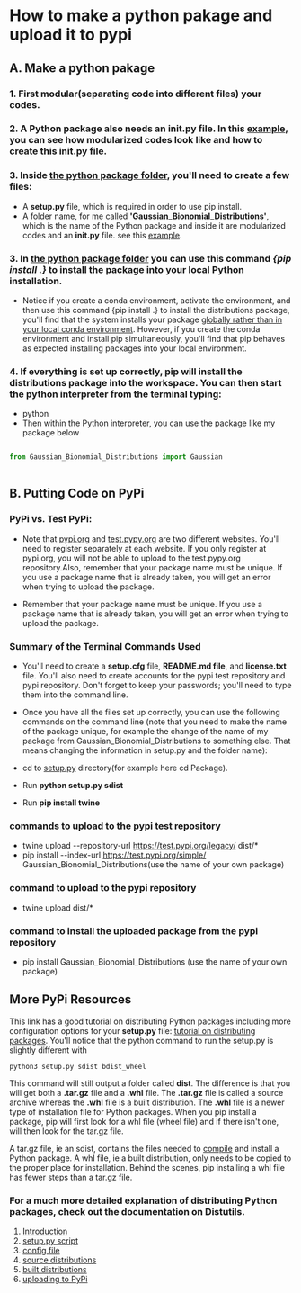 # How to make a python pakage and upload it to pypi 
## A. Make a python pakage 
### 1. First modular(separating code into different files) your codes.
### 2. A Python package also needs an __init__.py file. In this [example](https://github.com/A2Amir/How-to-make-a-python-pakage-and-upload-it-to-pypi-/tree/master/Package/Gaussian_Bionomial_Distributions), you can see how modularized codes look like and how to create this __init__.py file.

### 3. Inside [the python package folder](https://github.com/A2Amir/How-to-make-a-python-pakage-and-upload-it-to-pypi-/tree/master/Package), you'll need to create a few files:

* A **setup.py** file, which is required in order to use pip install.
* A folder name, for me called **'Gaussian_Bionomial_Distributions'**, which is the name of the Python package and inside it are modularized codes and an **__init__.py** file. see this [example](https://github.com/A2Amir/How-to-make-a-python-pakage-and-upload-it-to-pypi-/tree/master/Package/Gaussian_Bionomial_Distributions).

### 3. In [the python package folder](https://github.com/A2Amir/How-to-make-a-python-pakage-and-upload-it-to-pypi-/tree/master/Package) you can use this command ***{pip install .}*** to install the package into your local Python installation.

 * Notice if you create a conda environment, activate the environment, and then use this command {pip install .} to install the distributions package, you'll find that the system installs your package [globally rather than in your local conda environment](https://github.com/ContinuumIO/anaconda-issues/issues/1429). However, if you create the conda environment and install pip simultaneously, you'll find that pip behaves as expected installing packages into your local environment.
 
### 4. If everything is set up correctly, pip will install the distributions package into the workspace. You can then start the python interpreter from the terminal typing: 
   
   * python
   * Then within the Python interpreter, you can use the package like my package below
   ~~~python
   
   from Gaussian_Bionomial_Distributions import Gaussian
     
   ~~~
     
## B. Putting Code on PyPi

### PyPi vs. Test PyPi:
* Note that [pypi.org](https://pypi.org) and [test.pypy.org](https://test.pypi.org) are two different websites. You'll need to register separately at each website. If you only register at pypi.org, you will not be able to upload to the test.pypy.org repository.Also, remember that your package name must be unique. If you use a package name that is already taken, you will get an error when trying to upload the package.

* Remember that your package name must be unique. If you use a package name that is already taken, you will get an error when trying to upload the package.

### Summary of the Terminal Commands Used


* You'll need to create a **setup.cfg** file, **README.md file**, and **license.txt** file. You'll also need to create accounts for the pypi test repository and pypi repository. Don't forget to keep your passwords; you'll need to type them into the command line.

* Once you have all the files set up correctly, you can use the following commands on the command line (note that you need to make the name of the package unique, for example the change of the name of my package from Gaussian_Bionomial_Distributions to something else. That means changing the information in setup.py and the folder name):

* cd to [setup.py](https://github.com/A2Amir/How-to-make-a-python-package-and-upload-it-to-pypi-/tree/master/Package) directory(for example here cd Package).
* Run **python setup.py sdist**
* Run **pip install twine**

### commands to upload to the pypi test repository
* twine upload --repository-url https://test.pypi.org/legacy/ dist/*
* pip install --index-url https://test.pypi.org/simple/ Gaussian_Bionomial_Distributions(use the name of your own package)

### command to upload to the pypi repository
* twine upload dist/*

### command to install the uploaded package from the pypi repository
* pip install Gaussian_Bionomial_Distributions (use the name of your own package)

## More PyPi Resources
This link has a good tutorial on distributing Python packages including more configuration options for your **setup.py** file: [tutorial on distributing packages](https://packaging.python.org/tutorials/distributing-packages/). You'll notice that the python command to run the setup.py is slightly different with 

    python3 setup.py sdist bdist_wheel
   
This command will still output a folder called **dist**. The difference is that you will get both a **.tar.gz** file and a **.whl** file. The **.tar.gz** file is called a source archive whereas the **.whl** file is a built distribution. The **.whl** file is a newer type of installation file for Python packages. When you pip install a package, pip will first look for a whl file (wheel file) and if there isn't one, will then look for the tar.gz file. 

A tar.gz file, ie an sdist, contains the files needed to [compile](https://en.wikipedia.org/wiki/Compiler) and install a Python package. A whl file, ie a built distribution, only needs to be copied to the proper place for installation. Behind the scenes, pip installing a whl file has fewer steps than a tar.gz file.

###  For a much more detailed explanation of distributing Python packages, check out the documentation on Distutils. 
1.	[Introduction](https://docs.python.org/3/distutils/introduction.html)
2.	[setup.py script](https://docs.python.org/3/distutils/setupscript.html)
3.	[config file](https://docs.python.org/3/distutils/configfile.html)
4.	[source distributions](https://docs.python.org/3/distutils/sourcedist.html)
5.	[built distributions](https://docs.python.org/3/distutils/builtdist.html)
6.	[uploading to PyPi](https://docs.python.org/3/distutils/packageindex.html)

